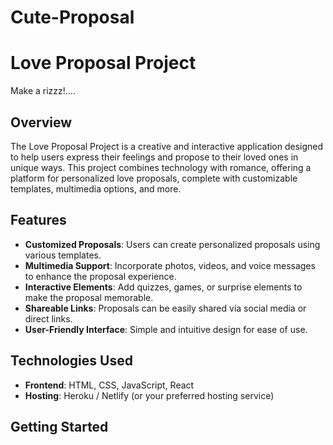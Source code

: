# Cute-Proposal
# Love Proposal Project
Make a rizzz!....
## Overview

The Love Proposal Project is a creative and interactive application designed to help users express their feelings and propose to their loved ones in unique ways. This project combines technology with romance, offering a platform for personalized love proposals, complete with customizable templates, multimedia options, and more.

## Features

- **Customized Proposals**: Users can create personalized proposals using various templates.
- **Multimedia Support**: Incorporate photos, videos, and voice messages to enhance the proposal experience.
- **Interactive Elements**: Add quizzes, games, or surprise elements to make the proposal memorable.
- **Shareable Links**: Proposals can be easily shared via social media or direct links.
- **User-Friendly Interface**: Simple and intuitive design for ease of use.

## Technologies Used
- **Frontend**: HTML, CSS, JavaScript, React
- **Hosting**: Heroku / Netlify (or your preferred hosting service)

## Getting Started
